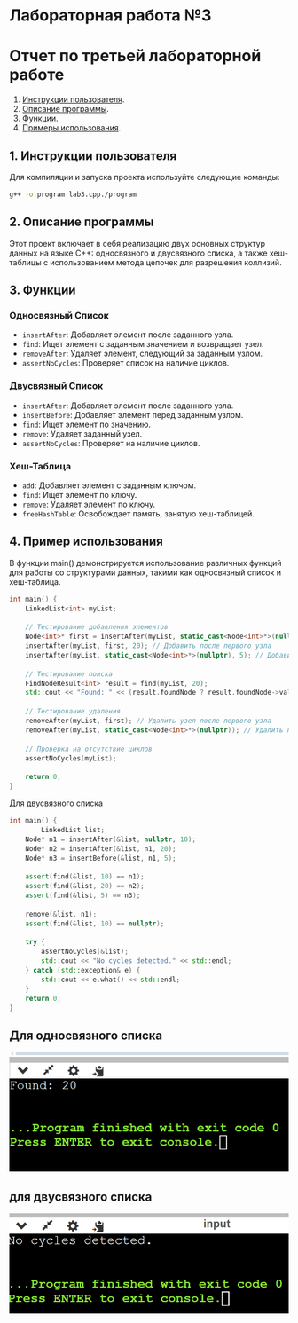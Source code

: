 # Лабораторная работа №3
# Отчет по третьей лабораторной работе

1. [Инструкции пользователя](#1-инструкции-пользователя).
2. [Описание программы](#2-описание-программы).
3. [Функции](#3-функции).
4. [Примеры использования](#4-пример-использования).

## 1. Инструкции пользователя
Для компиляции и запуска проекта используйте следующие команды:

```bash
g++ -o program lab3.cpp./program
```

## 2. Описание программы
Этот проект включает в себя реализацию двух основных структур данных на языке C++: односвязного и двусвязного списка, а также хеш-таблицы с использованием метода цепочек для разрешения коллизий.


## 3. Функции 

### Односвязный Список

- `insertAfter`: Добавляет элемент после заданного узла.
- `find`: Ищет элемент с заданным значением и возвращает узел.
- `removeAfter`: Удаляет элемент, следующий за заданным узлом.
- `assertNoCycles`: Проверяет список на наличие циклов.

### Двусвязный Список

- `insertAfter`: Добавляет элемент после заданного узла.
- `insertBefore`: Добавляет элемент перед заданным узлом.
- `find`: Ищет элемент по значению.
- `remove`: Удаляет заданный узел.
- `assertNoCycles`: Проверяет на наличие циклов.

### Хеш-Таблица

- `add`: Добавляет элемент с заданным ключом.
- `find`: Ищет элемент по ключу.
- `remove`: Удаляет элемент по ключу.
- `freeHashTable`: Освобождает память, занятую хеш-таблицей.


## 4. Пример использования
В функции main() демонстрируется использование различных функций для работы со структурами данных, такими как односвязный список и хеш-таблица.

```cpp 
int main() {
    LinkedList<int> myList;

    // Тестирование добавления элементов
    Node<int>* first = insertAfter(myList, static_cast<Node<int>*>(nullptr), 10); // Добавить в начало
    insertAfter(myList, first, 20); // Добавить после первого узла
    insertAfter(myList, static_cast<Node<int>*>(nullptr), 5); // Добавить в начало

    // Тестирование поиска
    FindNodeResult<int> result = find(myList, 20);
    std::cout << "Found: " << (result.foundNode ? result.foundNode->value : -1) << std::endl;

    // Тестирование удаления
    removeAfter(myList, first); // Удалить узел после первого узла
    removeAfter(myList, static_cast<Node<int>*>(nullptr)); // Удалить первый узел

    // Проверка на отсутствие циклов
    assertNoCycles(myList);

    return 0;
}
```
Для двусвязного списка
```cpp
int main() {
        LinkedList list;
    Node* n1 = insertAfter(&list, nullptr, 10);
    Node* n2 = insertAfter(&list, n1, 20);
    Node* n3 = insertBefore(&list, n1, 5);

    assert(find(&list, 10) == n1);
    assert(find(&list, 20) == n2);
    assert(find(&list, 5) == n3);

    remove(&list, n1);
    assert(find(&list, 10) == nullptr);

    try {
        assertNoCycles(&list);
        std::cout << "No cycles detected." << std::endl;
    } catch (std::exception& e) {
        std::cout << e.what() << std::endl;
    }
    return 0;
}
```
## Для односвязного списка
![Пример работы программы](sample.png)
## для двусвязного списка
![Пример работы программы2](sample1.png)

